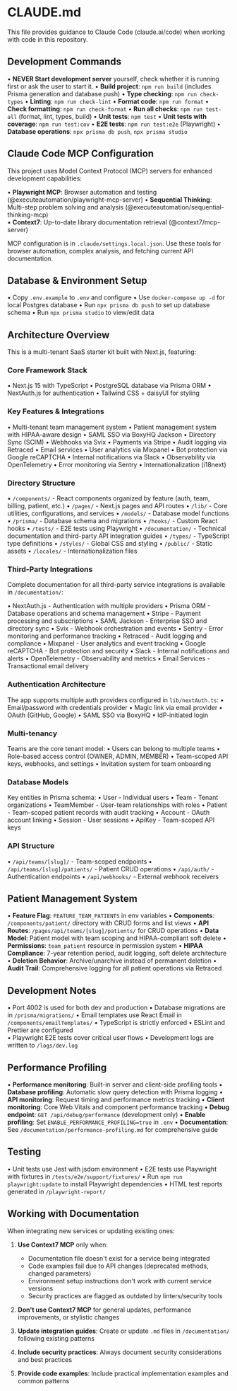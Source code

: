 # CLAUDE.md

This file provides guidance to Claude Code (claude.ai/code) when working with code in this repository.

## Development Commands

• **NEVER Start development server** yourself, check whether it is running first or ask the user to start it.
• **Build project**: `npm run build` (includes Prisma generation and database push)
• **Type checking**: `npm run check-types`
• **Linting**: `npm run check-lint`
• **Format code**: `npm run format`
• **Check formatting**: `npm run check-format`
• **Run all checks**: `npm run test-all` (format, lint, types, build)
• **Unit tests**: `npm test`
• **Unit tests with coverage**: `npm run test:cov`
• **E2E tests**: `npm run test:e2e` (Playwright)
• **Database operations**: `npx prisma db push`, `npx prisma studio`

## Claude Code MCP Configuration

This project uses Model Context Protocol (MCP) servers for enhanced development capabilities:

• **Playwright MCP**: Browser automation and testing (@executeautomation/playwright-mcp-server)
• **Sequential Thinking**: Multi-step problem solving and analysis (@executeautomation/sequential-thinking-mcp)  
• **Context7**: Up-to-date library documentation retrieval (@context7/mcp-server)

MCP configuration is in `.claude/settings.local.json`. Use these tools for browser automation, complex analysis, and fetching current API documentation.

## Database & Environment Setup

• Copy `.env.example` to `.env` and configure
• Use `docker-compose up -d` for local Postgres database
• Run `npx prisma db push` to set up database schema
• Run `npx prisma studio` to view/edit data

## Architecture Overview

This is a multi-tenant SaaS starter kit built with Next.js, featuring:

### Core Framework Stack

• Next.js 15 with TypeScript
• PostgreSQL database via Prisma ORM
• NextAuth.js for authentication
• Tailwind CSS + daisyUI for styling

### Key Features & Integrations

• Multi-tenant team management system
• Patient management system with HIPAA-aware design
• SAML SSO via BoxyHQ Jackson
• Directory Sync (SCIM)
• Webhooks via Svix
• Payments via Stripe
• Audit logging via Retraced
• Email services
• User analytics via Mixpanel
• Bot protection via Google reCAPTCHA
• Internal notifications via Slack
• Observability via OpenTelemetry
• Error monitoring via Sentry
• Internationalization (i18next)

### Directory Structure

• `/components/` - React components organized by feature (auth, team, billing, patient, etc.)
• `/pages/` - Next.js pages and API routes
• `/lib/` - Core utilities, configurations, and services
• `/models/` - Database model functions
• `/prisma/` - Database schema and migrations
• `/hooks/` - Custom React hooks
• `/tests/` - E2E tests using Playwright
• `/documentation/` - Technical documentation and third-party API integration guides
• `/types/` - TypeScript type definitions
• `/styles/` - Global CSS and styling
• `/public/` - Static assets
• `/locales/` - Internationalization files

### Third-Party Integrations

Complete documentation for all third-party service integrations is available in `/documentation/`:

• NextAuth.js - Authentication with multiple providers
• Prisma ORM - Database operations and schema management
• Stripe - Payment processing and subscriptions
• SAML Jackson - Enterprise SSO and directory sync
• Svix - Webhook orchestration and events
• Sentry - Error monitoring and performance tracking
• Retraced - Audit logging and compliance
• Mixpanel - User analytics and event tracking
• Google reCAPTCHA - Bot protection and security
• Slack - Internal notifications and alerts
• OpenTelemetry - Observability and metrics
• Email Services - Transactional email delivery

### Authentication Architecture

The app supports multiple auth providers configured in `lib/nextAuth.ts`:
• Email/password with credentials provider
• Magic link via email provider
• OAuth (GitHub, Google)
• SAML SSO via BoxyHQ
• IdP-initiated login

### Multi-tenancy

Teams are the core tenant model:
• Users can belong to multiple teams
• Role-based access control (OWNER, ADMIN, MEMBER)
• Team-scoped API keys, webhooks, and settings
• Invitation system for team onboarding

### Database Models

Key entities in Prisma schema:
• User - Individual users
• Team - Tenant organizations
• TeamMember - User-team relationships with roles
• Patient - Team-scoped patient records with audit tracking
• Account - OAuth account linking
• Session - User sessions
• ApiKey - Team-scoped API keys

### API Structure

• `/api/teams/[slug]/` - Team-scoped endpoints
• `/api/teams/[slug]/patients/` - Patient CRUD operations
• `/api/auth/` - Authentication endpoints
• `/api/webhooks/` - External webhook receivers

## Patient Management System

• **Feature Flag**: `FEATURE_TEAM_PATIENTS` in env variables
• **Components**: `/components/patient/` directory with CRUD forms and list views
• **API Routes**: `/pages/api/teams/[slug]/patients/` for CRUD operations
• **Data Model**: Patient model with team scoping and HIPAA-compliant soft delete
• **Permissions**: `team_patient` resource in permission system
• **HIPAA Compliance**: 7-year retention period, audit logging, soft delete architecture
• **Deletion Behavior**: Archive/unarchive instead of permanent deletion
• **Audit Trail**: Comprehensive logging for all patient operations via Retraced

## Development Notes

• Port 4002 is used for both dev and production
• Database migrations are in `/prisma/migrations/`
• Email templates use React Email in `/components/emailTemplates/`
• TypeScript is strictly enforced
• ESLint and Prettier are configured  
• Playwright E2E tests cover critical user flows
• Development logs are written to `/logs/dev.log`

## Performance Profiling

• **Performance monitoring**: Built-in server and client-side profiling tools
• **Database profiling**: Automatic slow query detection with Prisma logging
• **API monitoring**: Request timing and performance metrics tracking
• **Client monitoring**: Core Web Vitals and component performance tracking
• **Debug endpoint**: `GET /api/debug/performance` (development only)
• **Enable profiling**: Set `ENABLE_PERFORMANCE_PROFILING=true` in `.env`
• **Documentation**: See `/documentation/performance-profiling.md` for comprehensive guide

## Testing

• Unit tests use Jest with jsdom environment
• E2E tests use Playwright with fixtures in `/tests/e2e/support/fixtures/`
• Run `npm run playwright:update` to install Playwright dependencies
• HTML test reports generated in `/playwright-report/`

## Working with Documentation

When integrating new services or updating existing ones:

1. **Use Context7 MCP** only when:

   - Documentation file doesn't exist for a service being integrated
   - Code examples fail due to API changes (deprecated methods, changed parameters)
   - Environment setup instructions don't work with current service versions
   - Security practices are flagged as outdated by linters/security tools

2. **Don't use Context7 MCP** for general updates, performance improvements, or stylistic changes

3. **Update integration guides**: Create or update `.md` files in `/documentation/` following existing patterns
4. **Include security practices**: Always document security considerations and best practices
5. **Provide code examples**: Include practical implementation examples and common patterns

